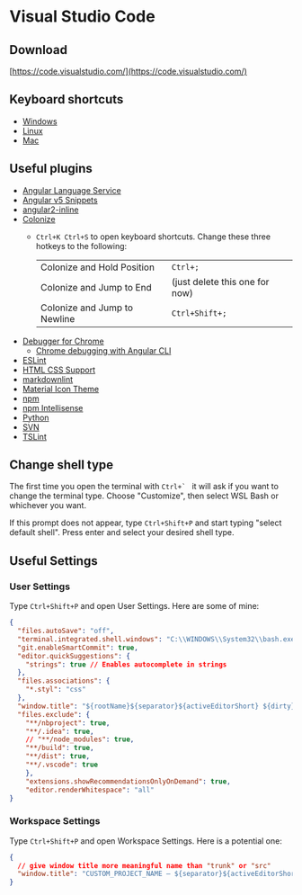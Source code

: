 # Visual Studio Code

## Download

[https://code.visualstudio.com/](https://code.visualstudio.com/)

## Keyboard shortcuts

- [Windows](https://code.visualstudio.com/shortcuts/keyboard-shortcuts-windows.pdf)
- [Linux](https://code.visualstudio.com/shortcuts/keyboard-shortcuts-linux.pdf)
- [Mac](https://code.visualstudio.com/shortcuts/keyboard-shortcuts-macos.pdf)

## Useful plugins

- [Angular Language Service](https://marketplace.visualstudio.com/items?itemName=Angular.ng-template)
- [Angular v5 Snippets](https://marketplace.visualstudio.com/items?itemName=johnpapa.Angular2)
- [angular2-inline](https://marketplace.visualstudio.com/items?itemName=natewallace.angular2-inline)
- [Colonize](https://marketplace.visualstudio.com/items?itemName=vmsynkov.colonize)
  - `Ctrl+K Ctrl+S` to open keyboard shortcuts. Change these three hotkeys to the following:
  
    | | |
    | --- | --- |
    | Colonize and Hold Position | `Ctrl+;` |
    | Colonize and Jump to End | (just delete this one for now) |
    | Colonize and Jump to Newline | `Ctrl+Shift+;` |
- [Debugger for Chrome](https://marketplace.visualstudio.com/items?itemName=msjsdiag.debugger-for-chrome)
  - [Chrome debugging with Angular CLI](https://github.com/Microsoft/vscode-recipes/tree/master/Angular-CLI)
- [ESLint](https://marketplace.visualstudio.com/items?itemName=dbaeumer.vscode-eslint)
- [HTML CSS Support](https://marketplace.visualstudio.com/items?itemName=ecmel.vscode-html-css)
- [markdownlint](https://marketplace.visualstudio.com/items?itemName=DavidAnson.vscode-markdownlint)
- [Material Icon Theme](https://marketplace.visualstudio.com/items?itemName=PKief.material-icon-theme)
- [npm](https://marketplace.visualstudio.com/items?itemName=eg2.vscode-npm-script)
- [npm Intellisense](https://marketplace.visualstudio.com/items?itemName=christian-kohler.npm-intellisense)
- [Python](https://marketplace.visualstudio.com/items?itemName=donjayamanne.python)
- [SVN](https://marketplace.visualstudio.com/items?itemName=johnstoncode.svn-scm)
- [TSLint](https://marketplace.visualstudio.com/items?itemName=eg2.tslint)

## Change shell type

The first time you open the terminal with ``Ctrl+` `` it will ask if you want to change the terminal type. Choose "Customize", then select WSL Bash or whichever you want.

If this prompt does not appear, type `Ctrl+Shift+P` and start typing "select default shell". Press enter and select your desired shell type.

## Useful Settings

### User Settings

Type `Ctrl+Shift+P` and open User Settings. Here are some of mine:

```json
{
  "files.autoSave": "off",
  "terminal.integrated.shell.windows": "C:\\WINDOWS\\System32\\bash.exe",
  "git.enableSmartCommit": true,
  "editor.quickSuggestions": {
    "strings": true // Enables autocomplete in strings
  },
  "files.associations": {
    "*.styl": "css"
  },
  "window.title": "${rootName}${separator}${activeEditorShort} ${dirty}",
  "files.exclude": {
    "**/nbproject": true,
    "**/.idea": true,
    // "**/node_modules": true,
    "**/build": true,
    "**/dist": true,
    "**/.vscode": true
    },
    "extensions.showRecommendationsOnlyOnDemand": true,
    "editor.renderWhitespace": "all"
}
```

### Workspace Settings

Type `Ctrl+Shift+P` and open Workspace Settings. Here is a potential one:

```json
{
  // give window title more meaningful name than "trunk" or "src"
  "window.title": "CUSTOM_PROJECT_NAME — ${separator}${activeEditorShort} ${dirty}"
}
```
